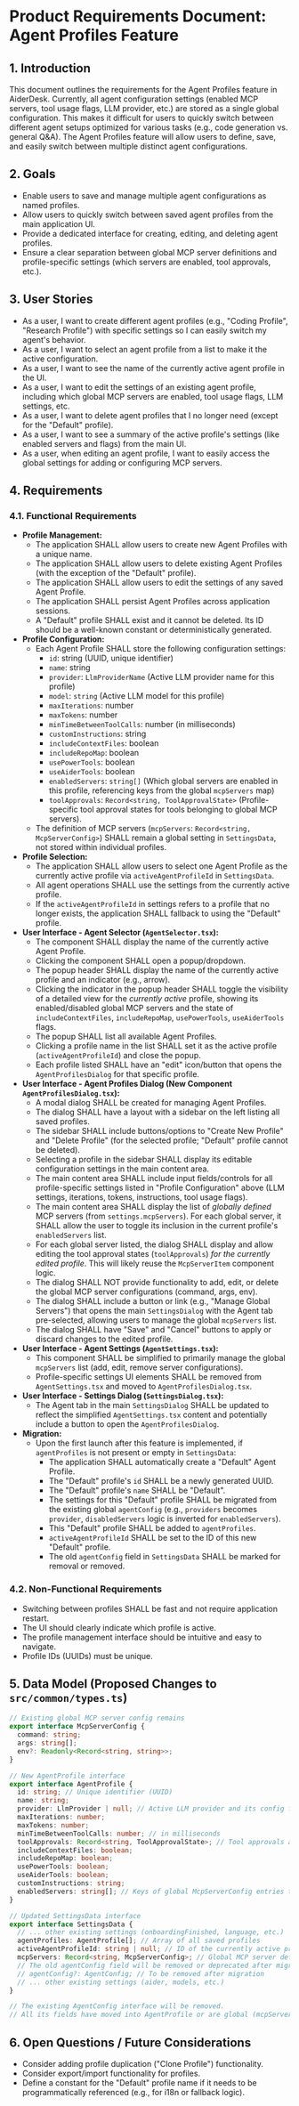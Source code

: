 # Product Requirements Document: Agent Profiles Feature

## 1. Introduction

This document outlines the requirements for the Agent Profiles feature in AiderDesk. Currently, all agent configuration settings (enabled MCP servers, tool usage flags, LLM provider, etc.) are stored as a single global configuration. This makes it difficult for users to quickly switch between different agent setups optimized for various tasks (e.g., code generation vs. general Q&A). The Agent Profiles feature will allow users to define, save, and easily switch between multiple distinct agent configurations.

## 2. Goals

*   Enable users to save and manage multiple agent configurations as named profiles.
*   Allow users to quickly switch between saved agent profiles from the main application UI.
*   Provide a dedicated interface for creating, editing, and deleting agent profiles.
*   Ensure a clear separation between global MCP server definitions and profile-specific settings (which servers are enabled, tool approvals, etc.).

## 3. User Stories

*   As a user, I want to create different agent profiles (e.g., "Coding Profile", "Research Profile") with specific settings so I can easily switch my agent's behavior.
*   As a user, I want to select an agent profile from a list to make it the active configuration.
*   As a user, I want to see the name of the currently active agent profile in the UI.
*   As a user, I want to edit the settings of an existing agent profile, including which global MCP servers are enabled, tool usage flags, LLM settings, etc.
*   As a user, I want to delete agent profiles that I no longer need (except for the "Default" profile).
*   As a user, I want to see a summary of the active profile's settings (like enabled servers and flags) from the main UI.
*   As a user, when editing an agent profile, I want to easily access the global settings for adding or configuring MCP servers.

## 4. Requirements

### 4.1. Functional Requirements

*   **Profile Management:**
    *   The application SHALL allow users to create new Agent Profiles with a unique name.
    *   The application SHALL allow users to delete existing Agent Profiles (with the exception of the "Default" profile).
    *   The application SHALL allow users to edit the settings of any saved Agent Profile.
    *   The application SHALL persist Agent Profiles across application sessions.
    *   A "Default" profile SHALL exist and it cannot be deleted. Its ID should be a well-known constant or deterministically generated.
*   **Profile Configuration:**
    *   Each Agent Profile SHALL store the following configuration settings:
        *   `id`: string (UUID, unique identifier)
        *   `name`: string
        *   `provider`: `LlmProviderName` (Active LLM provider name for this profile)
        *   `model`: `string` (Active LLM model for this profile)
        *   `maxIterations`: number
        *   `maxTokens`: number
        *   `minTimeBetweenToolCalls`: number (in milliseconds)
        *   `customInstructions`: string
        *   `includeContextFiles`: boolean
        *   `includeRepoMap`: boolean
        *   `usePowerTools`: boolean
        *   `useAiderTools`: boolean
        *   `enabledServers`: `string[]` (Which global servers are enabled in this profile, referencing keys from the global `mcpServers` map)
        *   `toolApprovals`: `Record<string, ToolApprovalState>` (Profile-specific tool approval states for tools belonging to global MCP servers).
    *   The definition of MCP servers (`mcpServers`: `Record<string, McpServerConfig>`) SHALL remain a global setting in `SettingsData`, not stored within individual profiles.
*   **Profile Selection:**
    *   The application SHALL allow users to select one Agent Profile as the currently active profile via `activeAgentProfileId` in `SettingsData`.
    *   All agent operations SHALL use the settings from the currently active profile.
    *   If the `activeAgentProfileId` in settings refers to a profile that no longer exists, the application SHALL fallback to using the "Default" profile.
*   **User Interface - Agent Selector (`AgentSelector.tsx`):**
    *   The component SHALL display the name of the currently active Agent Profile.
    *   Clicking the component SHALL open a popup/dropdown.
    *   The popup header SHALL display the name of the currently active profile and an indicator (e.g., arrow).
    *   Clicking the indicator in the popup header SHALL toggle the visibility of a detailed view for the *currently active* profile, showing its enabled/disabled global MCP servers and the state of `includeContextFiles`, `includeRepoMap`, `usePowerTools`, `useAiderTools` flags.
    *   The popup SHALL list all available Agent Profiles.
    *   Clicking a profile name in the list SHALL set it as the active profile (`activeAgentProfileId`) and close the popup.
    *   Each profile listed SHALL have an "edit" icon/button that opens the `AgentProfilesDialog` for that specific profile.
*   **User Interface - Agent Profiles Dialog (New Component `AgentProfilesDialog.tsx`):**
    *   A modal dialog SHALL be created for managing Agent Profiles.
    *   The dialog SHALL have a layout with a sidebar on the left listing all saved profiles.
    *   The sidebar SHALL include buttons/options to "Create New Profile" and "Delete Profile" (for the selected profile; "Default" profile cannot be deleted).
    *   Selecting a profile in the sidebar SHALL display its editable configuration settings in the main content area.
    *   The main content area SHALL include input fields/controls for all profile-specific settings listed in "Profile Configuration" above (LLM settings, iterations, tokens, instructions, tool usage flags).
    *   The main content area SHALL display the list of *globally defined* MCP servers (from `settings.mcpServers`). For each global server, it SHALL allow the user to toggle its inclusion in the current profile's `enabledServers` list.
    *   For each global server listed, the dialog SHALL display and allow editing the tool approval states (`toolApprovals`) *for the currently edited profile*. This will likely reuse the `McpServerItem` component logic.
    *   The dialog SHALL NOT provide functionality to add, edit, or delete the global MCP server configurations (command, args, env).
    *   The dialog SHALL include a button or link (e.g., "Manage Global Servers") that opens the main `SettingsDialog` with the Agent tab pre-selected, allowing users to manage the global `mcpServers` list.
    *   The dialog SHALL have "Save" and "Cancel" buttons to apply or discard changes to the edited profile.
*   **User Interface - Agent Settings (`AgentSettings.tsx`):**
    *   This component SHALL be simplified to primarily manage the global `mcpServers` list (add, edit, remove server configurations).
    *   Profile-specific settings UI elements SHALL be removed from `AgentSettings.tsx` and moved to `AgentProfilesDialog.tsx`.
*   **User Interface - Settings Dialog (`SettingsDialog.tsx`):**
    *   The Agent tab in the main `SettingsDialog` SHALL be updated to reflect the simplified `AgentSettings.tsx` content and potentially include a button to open the `AgentProfilesDialog`.
*   **Migration:**
    *   Upon the first launch after this feature is implemented, if `agentProfiles` is not present or empty in `SettingsData`:
        *   The application SHALL automatically create a "Default" Agent Profile.
        *   The "Default" profile's `id` SHALL be a newly generated UUID.
        *   The "Default" profile's `name` SHALL be "Default".
        *   The settings for this "Default" profile SHALL be migrated from the existing global `agentConfig` (e.g., `providers` becomes `provider`, `disabledServers` logic is inverted for `enabledServers`).
        *   This "Default" profile SHALL be added to `agentProfiles`.
        *   `activeAgentProfileId` SHALL be set to the ID of this new "Default" profile.
        *   The old `agentConfig` field in `SettingsData` SHALL be marked for removal or removed.

### 4.2. Non-Functional Requirements

*   Switching between profiles SHALL be fast and not require application restart.
*   The UI should clearly indicate which profile is active.
*   The profile management interface should be intuitive and easy to navigate.
*   Profile IDs (UUIDs) must be unique.

## 5. Data Model (Proposed Changes to `src/common/types.ts`)

```typescript
// Existing global MCP server config remains
export interface McpServerConfig {
  command: string;
  args: string[];
  env?: Readonly<Record<string, string>>;
}

// New AgentProfile interface
export interface AgentProfile {
  id: string; // Unique identifier (UUID)
  name: string;
  provider: LlmProvider | null; // Active LLM provider and its config for this profile
  maxIterations: number;
  maxTokens: number;
  minTimeBetweenToolCalls: number; // in milliseconds
  toolApprovals: Record<string, ToolApprovalState>; // Tool approvals are profile-specific
  includeContextFiles: boolean;
  includeRepoMap: boolean;
  usePowerTools: boolean;
  useAiderTools: boolean;
  customInstructions: string;
  enabledServers: string[]; // Keys of global McpServerConfig entries that are enabled for this profile
}

// Updated SettingsData interface
export interface SettingsData {
  // ... other existing settings (onboardingFinished, language, etc.)
  agentProfiles: AgentProfile[]; // Array of all saved profiles
  activeAgentProfileId: string | null; // ID of the currently active profile (or null if none, though should default)
  mcpServers: Record<string, McpServerConfig>; // Global MCP server definitions
  // The old agentConfig field will be removed or deprecated after migration
  // agentConfig?: AgentConfig; // To be removed after migration
  // ... other existing settings (aider, models, etc.)
}

// The existing AgentConfig interface will be removed.
// All its fields have moved into AgentProfile or are global (mcpServers).
```

## 6. Open Questions / Future Considerations

*   Consider adding profile duplication ("Clone Profile") functionality.
*   Consider export/import functionality for profiles.
*   Define a constant for the "Default" profile name if it needs to be programmatically referenced (e.g., for i18n or fallback logic).
```
